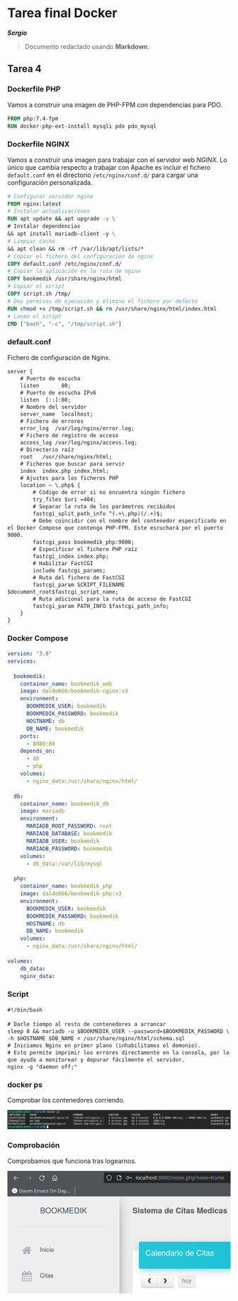 # Tarea final Docker

***Sergio***

> Documento redactado usando **Markdown**.

## Tarea 4

### Dockerfile PHP

Vamos a construir una imagen de PHP-FPM con dependencias para PDO.

~~~ dockerfile
FROM php:7.4-fpm
RUN docker-php-ext-install mysqli pdo pdo_mysql
~~~

### Dockerfile NGINX

Vamos a construir una imagen para trabajar con el servidor web *NGINX*.
Lo único que cambia respecto a trabajar con Apache es incluir el fichero `default.conf` en el directorio `/etc/nginx/conf.d/` para cargar una configuración personalizada.

~~~ dockerfile
# Configurar servidor nginx
FROM nginx:latest
# Instalar actualizaciones
RUN apt update && apt upgrade -y \
# Instalar dependencias
&& apt install mariadb-client -y \
# Limpiar caché
&& apt clean && rm -rf /var/lib/apt/lists/*
# Copiar el fichero del configuración de nginx
COPY default.conf /etc/nginx/conf.d/
# Copiar la aplicación en la ruta de nginx
COPY bookmedik /usr/share/nginx/html
# Copiar el script
COPY script.sh /tmp/
# Doy permisos de ejecución y elimino el fichero por defecto
RUN chmod +x /tmp/script.sh && rm /usr/share/nginx/html/index.html
# Lanzo el script
CMD ["bash", "-c", "/tmp/script.sh"]
~~~

### default.conf

Fichero de configuración de Nginx.

~~~ nginx
server {
    # Puerto de escucha
    listen       80;
    # Puerto de escucha IPv6
    listen  [::]:80;
    # Nombre del servidor
    server_name  localhost;
    # Fichero de errores
    error_log  /var/log/nginx/error.log;
    # Fichero de registro de acceso
    access_log /var/log/nginx/access.log;
    # Directorio raíz
    root   /usr/share/nginx/html;
    # Ficheros que buscar para servir
    index  index.php index.html;
    # Ajustes para los ficheros PHP
    location ~ \.php$ {
        # Código de error si no encuentra ningún fichero
        try_files $uri =404;
        # Separar la ruta de los parámetros recibidos
        fastcgi_split_path_info ^(.+\.php)(/.+)$;
        # Debe coincidir con el nombre del contenedor especificado en el Docker Compose que contenga PHP-FPM. Este escuchará por el puerto 9000.
        fastcgi_pass bookmedik_php:9000;
        # Especificar el fichero PHP raíz
        fastcgi_index index.php;
        # Habilitar FastCGI
        include fastcgi_params;
        # Ruta del fichero de FastCGI
        fastcgi_param SCRIPT_FILENAME $document_root$fastcgi_script_name;
        # Ruta adicional para la ruta de acceso de FastCGI
        fastcgi_param PATH_INFO $fastcgi_path_info;
    }
}

~~~

### Docker Compose

~~~ yml
version: "3.9"
services:

  bookmedik:
    container_name: bookmedik_web
    image: dalde666/bookmedik-nginx:v3
    environment:
      BOOKMEDIK_USER: bookmedik
      BOOKMEDIK_PASSWORD: bookmedik
      HOSTNAME: db
      DB_NAME: bookmedik
    ports:
      - 8080:80
    depends_on:
      - db
      - php
    volumes:
      - nginx_data:/usr/share/nginx/html/

  db:
    container_name: bookmedik_db
    image: mariadb
    environment:
      MARIADB_ROOT_PASSWORD: root
      MARIADB_DATABASE: bookmedik
      MARIADB_USER: bookmedik
      MARIADB_PASSWORD: bookmedik
    volumes:
      - db_data:/var/lib/mysql

  php:
    container_name: bookmedik_php
    image: dalde666/bookmedik-php:v3
    environment:
      BOOKMEDIK_USER: bookmedik
      BOOKMEDIK_PASSWORD: bookmedik
      HOSTNAME: db
      DB_NAME: bookmedik
    volumes:
      - nginx_data:/usr/share/nginx/html/

volumes:
    db_data:
    nginx_data:

~~~

### Script

~~~ shell
#!/bin/bash

# Darle tiempo al resto de contenedores a arrancar
sleep 8 && mariadb -u $BOOKMEDIK_USER --password=$BOOKMEDIK_PASSWORD \
-h $HOSTNAME $DB_NAME < /usr/share/nginx/html/schema.sql
# Iniciamos Nginx en primer plano (inhabilitamos el demonio).
# Esto permite imprimir los errores directamente en la consola, por lo que ayuda a monitorear y depurar fácilmente el servidor.
nginx -g "daemon off;"
~~~


### docker ps
Comprobar los contenedores corriendo.

![Docker ps](./docker_ps.png)


### Comprobación

Comprobamos que funciona tras logearnos.

![Comprobación](./bookmedik.png)
